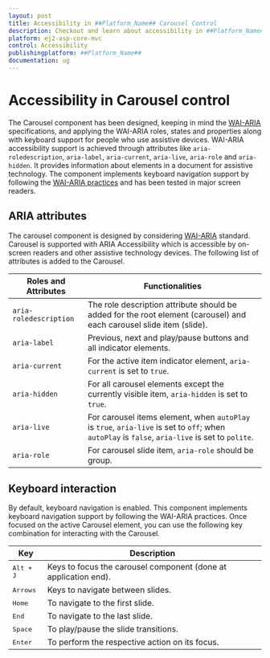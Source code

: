 ```yaml
---
layout: post
title: Accessibility in ##Platform_Name## Carousel Control
description: Checkout and learn about accessibility in ##Platform_Name## Carousel control of Syncfusion Essential JS 2 and more details.
platform: ej2-asp-core-mvc
control: Accessibility
publishingplatform: ##Platform_Name##
documentation: ug
---
```


# Accessibility in Carousel control

The Carousel component has been designed, keeping in mind the [WAI-ARIA](https://www.w3.org/TR/wai-aria-practices/) specifications, and applying the WAI-ARIA roles, states and properties along with keyboard support for people who use assistive devices. WAI-ARIA accessibility support is achieved through attributes like `aria-roledescription`, `aria-label`, `aria-current`, `aria-live`, `aria-role` and `aria-hidden`. It provides information about elements in a document for assistive technology. The component implements keyboard navigation support by following the [WAI-ARIA practices](https://www.w3.org/TR/wai-aria-practices/) and has been tested in major screen readers.

## ARIA attributes

The carousel component is designed by considering [WAI-ARIA](https://www.w3.org/TR/wai-aria-practices/) standard. Carousel is supported with ARIA Accessibility which is accessible by on-screen readers and other assistive technology devices. The following list of attributes is added to the Carousel.

| **Roles and Attributes** | **Functionalities**                                                                                                                             |
| ------------------------ | ------------------------------------------------------------------------------------------------------------------------------------------------|
| `aria-roledescription`   | The role description attribute should be added for the root element (carousel) and each carousel slide item (slide).                            |
| `aria-label`             | Previous, next and play/pause buttons and all indicator elements.                                                                               |
| `aria-current`           | For the active item indicator element, `aria-current` is set to `true`.                                                                         |
| `aria-hidden`            | For all carousel elements except the currently visible item, `aria-hidden` is set to `true`.                                                    |
| `aria-live`              | For carousel items element, when `autoPlay` is `true`, `aria-live` is set to `off`; when `autoPlay` is `false`, `aria-live` is set to `polite`. |
| `aria-role`              | For carousel slide item, `aria-role` should be group.                                                                                           |

## Keyboard interaction

By default, keyboard navigation is enabled. This component implements keyboard navigation support by following the WAI-ARIA practices. Once focused on the active Carousel element, you can use the following key combination for interacting with the Carousel.

| Key                | Description                                                     |
| ------------------ | --------------------------------------------------------------- |
| <kbd>Alt + J</kbd> | Keys to focus the carousel component (done at application end). |
| <kbd>Arrows</kbd>  | Keys to navigate between slides.                                |
| <kbd>Home</kbd>    | To navigate to the first slide.                                 |
| <kbd>End</kbd>     | To navigate to the last slide.                                  |
| <kbd>Space</kbd>   | To play/pause the slide transitions.                            |
| <kbd>Enter</kbd>   | To perform the respective action on its focus.                  |
